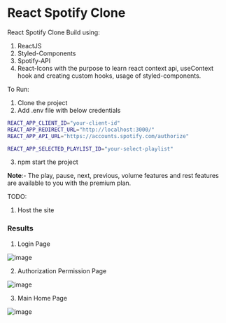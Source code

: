 # React Spotify Clone

React Spotify Clone Build using:
1. ReactJS
2. Styled-Components
3. Spotify-API
4. React-Icons
with the purpose to learn react context api, useContext hook and creating custom hooks, usage of styled-components.

To Run:
1. Clone the project
2. Add .env file with below credentials
  ```bash
  REACT_APP_CLIENT_ID="your-client-id"
  REACT_APP_REDIRECT_URL="http://localhost:3000/"
  REACT_APP_API_URL="https://accounts.spotify.com/authorize"

  REACT_APP_SELECTED_PLAYLIST_ID="your-select-playlist"
  ```
3. npm start the project

**Note**:- The play, pause, next, previous, volume features and rest features are available to you with the premium plan.

TODO:
1. Host the site

### Results
1. Login Page

![image](https://github.com/msn2106/react-spotify-clone/assets/56197385/f34f6560-4cc4-41a0-8531-4c2b31043223)


2. Authorization Permission Page


![image](https://github.com/msn2106/react-spotify-clone/assets/56197385/b864cddb-eabb-49a6-a132-ffc796ca818a)


3. Main Home Page


![image](https://github.com/msn2106/react-spotify-clone/assets/56197385/704c17bc-f9d6-46c0-a3a7-1e235eced0be)

